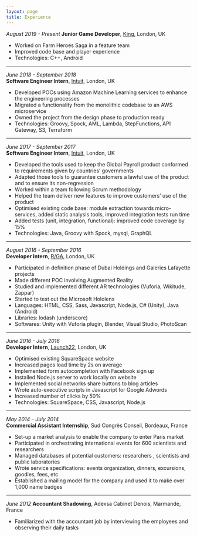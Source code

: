```yaml
---
layout: page
title: Experience
---
```



*August 2019 - Present*
**Junior Game Developer**, [King](king.com), London, UK
* Worked on Farm Heroes Saga in a feature team
* Improved code base and player experience
* Technologies: C++, Android

---

*June 2018 - September 2018*  
**Software Engineer Intern**, [Intuit](https://quickbooks.intuit.com/uk/accounting-software/), London, UK   
* Developed POCs using Amazon Machine Learning services to enhance the engineering processes
* Migrated a functionality from the monolithic codebase to an AWS microservice
* Owned the project from the design phase to production ready
* Technologies: Groovy, Spock, AML, Lambda, StepFunctions, API Gateway, S3, Terraform

---

*June 2017 - September 2017*  
**Software Engineer Intern**, [Intuit](https://quickbooks.intuit.com/uk/accounting-software/), London, UK   
 * Developed the tools used to keep the Global Payroll product conformed to requirements given by countries’ governments
 * Adapted those tools to guarantee customers a lawful use of the product and to ensure its non-regression
 * Worked within a team following Scrum methodology
 * Helped the team deliver new features to improve customers’ use of the product
 * Optimised existing code base: module extraction towards micro-services, added static analysis tools, improved integration tests run time
 * Added tests (unit, integration, functional): improved code coverage by 15%
 * Technologies: Java, Groovy with Spock, mysql, GraphQL

---

*August 2016 - September 2016*  
**Developer Intern**, [R/GA](https://www.rga.com/), London, UK  
* Participated in definition phase of Dubai Holdings and Galeries Lafayette projects
* Made different POC involving Augmented Reality
* Studied and implemented different AR technologies (Vuforia, Wikitude, Zappar)
* Started to test out the Microsoft Hololens
* Languages: HTML, CSS, Sass, Javascript, Node.js, C# (Unity), Java (Android)
* Libraries: lodash (underscore)
* Softwares: Unity with Vuforia plugin, Blender, Visual Studio, PhotoScan

---

*June 2016 - July 2016*  
**Developer Intern**, [Launch22](http://www.launch22.co.uk/london-home), London, UK
* Optimised existing SquareSpace website
* Increased pages load time by 2s on average
* Implemented form autocompletion with Facebook sign up
* Installed Node.js server to work locally on website
* Implemented social networks share buttons to blog articles
* Wrote auto-executive scripts in Javascript for Google Adwords
* Increased number of clicks by 50%
* Technologies: SquareSpace, CSS, Javascript, Node.js

---

*May 2014 – July 2014*  
**Commercial Assistant Internship**, Sud Congrès Conseil, Bordeaux, France
* Set-up a market analysis to enable the company to enter Paris market
* Participated in orchestrating international events for 600 scientists and researchers
* Managed databases of potential customers: researchers , scientists and public laboratories
* Wrote service specifications: events organization, dinners, excursions, goodies, fees, etc
* Established a mailing model for the company and used it to make over 1,000 name badges

---

*June 2012*
**Accountant Shadowing**, Adexsa Cabinet Denois, Marmande, France
* Familiarized with the accountant job by interviewing the employees and observing their daily tasks


